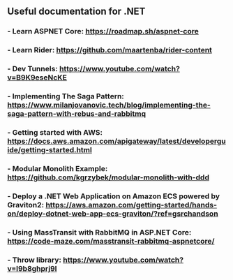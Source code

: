 
## Useful documentation for .NET

### - Learn ASPNET Core: https://roadmap.sh/aspnet-core

### - Learn Rider: https://github.com/maartenba/rider-content

### - Dev Tunnels: https://www.youtube.com/watch?v=B9K9eseNcKE

### - Implementing The Saga Pattern: https://www.milanjovanovic.tech/blog/implementing-the-saga-pattern-with-rebus-and-rabbitmq

### - Getting started with AWS: https://docs.aws.amazon.com/apigateway/latest/developerguide/getting-started.html

### - Modular Monolith Example: https://github.com/kgrzybek/modular-monolith-with-ddd

### - Deploy a .NET Web Application on Amazon ECS powered by Graviton2: https://aws.amazon.com/getting-started/hands-on/deploy-dotnet-web-app-ecs-graviton/?ref=gsrchandson

### - Using MassTransit with RabbitMQ in ASP.NET Core: https://code-maze.com/masstransit-rabbitmq-aspnetcore/

### - Throw library: https://www.youtube.com/watch?v=l9b8ghprj9I
